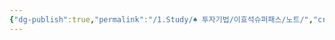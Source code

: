 ```yaml
---
{"dg-publish":true,"permalink":"/1.Study/♠ 투자기법/이효석슈퍼패스/노트/","created":"2024-08-06T16:35:46.252+09:00","updated":"2025-06-03T20:07:22.487+09:00"}
---
```



